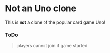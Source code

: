<h1>Not an Uno clone</h1>
<p>This is <b>not</b> a clone of the popular card game Uno!</p>

<h3>ToDo</h3>

> players cannot join if game started

